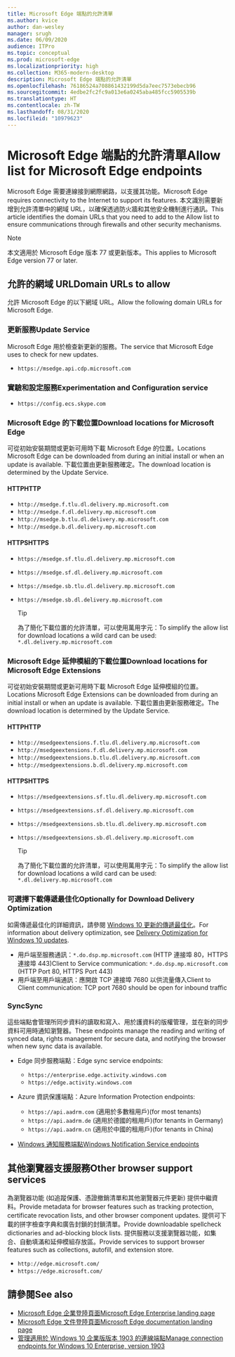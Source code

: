 ```yaml
---
title: Microsoft Edge 端點的允許清單
ms.author: kvice
author: dan-wesley
manager: srugh
ms.date: 06/09/2020
audience: ITPro
ms.topic: conceptual
ms.prod: microsoft-edge
ms.localizationpriority: high
ms.collection: M365-modern-desktop
description: Microsoft Edge 端點的允許清單
ms.openlocfilehash: 76186524a708861432199d5da7eec7573ebecb96
ms.sourcegitcommit: 4edbe2fc2fc9a013e6a0245aba485fcc5905539b
ms.translationtype: HT
ms.contentlocale: zh-TW
ms.lasthandoff: 08/31/2020
ms.locfileid: "10979623"
---
```

# <span data-ttu-id="cedce-103">Microsoft Edge 端點的允許清單</span><span class="sxs-lookup"><span data-stu-id="cedce-103">Allow list for Microsoft Edge endpoints</span></span>

<span data-ttu-id="cedce-104">Microsoft Edge 需要連線接到網際網路，以支援其功能。</span><span class="sxs-lookup"><span data-stu-id="cedce-104">Microsoft Edge requires connectivity to the Internet to support its features.</span></span> <span data-ttu-id="cedce-105">本文識別需要新增到允許清單中的網域 URL，以確保透過防火牆和其他安全機制進行通訊。</span><span class="sxs-lookup"><span data-stu-id="cedce-105">This article identifies the domain URLs that you need to add to the Allow list to ensure communications through firewalls and other security mechanisms.</span></span>

> [!NOTE]
> <span data-ttu-id="cedce-106">本文適用於 Microsoft Edge 版本 77 或更新版本。</span><span class="sxs-lookup"><span data-stu-id="cedce-106">This applies  to Microsoft Edge version 77 or later.</span></span>

## <span data-ttu-id="cedce-107">允許的網域 URL</span><span class="sxs-lookup"><span data-stu-id="cedce-107">Domain URLs to allow</span></span>

<span data-ttu-id="cedce-108">允許 Microsoft Edge 的以下網域 URL。</span><span class="sxs-lookup"><span data-stu-id="cedce-108">Allow the following domain URLs for Microsoft Edge.</span></span>

### <span data-ttu-id="cedce-109">更新服務</span><span class="sxs-lookup"><span data-stu-id="cedce-109">Update Service</span></span>

<span data-ttu-id="cedce-110">Microsoft Edge 用於檢查新更新的服務。</span><span class="sxs-lookup"><span data-stu-id="cedce-110">The service that Microsoft Edge uses to check for new updates.</span></span>

- `https://msedge.api.cdp.microsoft.com`

### <span data-ttu-id="cedce-111">實驗和設定服務</span><span class="sxs-lookup"><span data-stu-id="cedce-111">Experimentation and Configuration service</span></span>

- `https://config.ecs.skype.com`

### <span data-ttu-id="cedce-112">Microsoft Edge 的下載位置</span><span class="sxs-lookup"><span data-stu-id="cedce-112">Download locations for Microsoft Edge</span></span>

<span data-ttu-id="cedce-113">可從初始安裝期間或更新可用時下載 Microsoft Edge 的位置。</span><span class="sxs-lookup"><span data-stu-id="cedce-113">Locations Microsoft Edge can be downloaded from during an initial install or when an update is available.</span></span> <span data-ttu-id="cedce-114">下載位置由更新服務確定。</span><span class="sxs-lookup"><span data-stu-id="cedce-114">The download location is determined by the Update Service.</span></span>

#### <span data-ttu-id="cedce-115">HTTP</span><span class="sxs-lookup"><span data-stu-id="cedce-115">HTTP</span></span>

- `http://msedge.f.tlu.dl.delivery.mp.microsoft.com`
- `http://msedge.f.dl.delivery.mp.microsoft.com`
- `http://msedge.b.tlu.dl.delivery.mp.microsoft.com`
- `http://msedge.b.dl.delivery.mp.microsoft.com`

#### <span data-ttu-id="cedce-116">HTTPS</span><span class="sxs-lookup"><span data-stu-id="cedce-116">HTTPS</span></span>

- `https://msedge.sf.tlu.dl.delivery.mp.microsoft.com`
- `https://msedge.sf.dl.delivery.mp.microsoft.com`
- `https://msedge.sb.tlu.dl.delivery.mp.microsoft.com`
- `https://msedge.sb.dl.delivery.mp.microsoft.com`

  > [!TIP]
  > <span data-ttu-id="cedce-117">為了簡化下載位置的允許清單，可以使用萬用字元：</span><span class="sxs-lookup"><span data-stu-id="cedce-117">To simplify the allow list for download locations a wild card can be used:</span></span> `*.dl.delivery.mp.microsoft.com`

### <span data-ttu-id="cedce-118">Microsoft Edge 延伸模組的下載位置</span><span class="sxs-lookup"><span data-stu-id="cedce-118">Download locations for Microsoft Edge Extensions</span></span>

<span data-ttu-id="cedce-119">可從初始安裝期間或更新可用時下載 Microsoft Edge 延伸模組的位置。</span><span class="sxs-lookup"><span data-stu-id="cedce-119">Locations Microsoft Edge Extensions can be downloaded from during an initial install or when an update is available.</span></span> <span data-ttu-id="cedce-120">下載位置由更新服務確定。</span><span class="sxs-lookup"><span data-stu-id="cedce-120">The download location is determined by the Update Service.</span></span>

#### <span data-ttu-id="cedce-121">HTTP</span><span class="sxs-lookup"><span data-stu-id="cedce-121">HTTP</span></span>

- `http://msedgeextensions.f.tlu.dl.delivery.mp.microsoft.com`
- `http://msedgeextensions.f.dl.delivery.mp.microsoft.com`
- `http://msedgeextensions.b.tlu.dl.delivery.mp.microsoft.com`
- `http://msedgeextensions.b.dl.delivery.mp.microsoft.com`

#### <span data-ttu-id="cedce-122">HTTPS</span><span class="sxs-lookup"><span data-stu-id="cedce-122">HTTPS</span></span>

- `https://msedgeextensions.sf.tlu.dl.delivery.mp.microsoft.com`
- `https://msedgeextensions.sf.dl.delivery.mp.microsoft.com`
- `https://msedgeextensions.sb.tlu.dl.delivery.mp.microsoft.com`
- `https://msedgeextensions.sb.dl.delivery.mp.microsoft.com`

  > [!TIP]
  > <span data-ttu-id="cedce-123">為了簡化下載位置的允許清單，可以使用萬用字元：</span><span class="sxs-lookup"><span data-stu-id="cedce-123">To simplify the allow list for download locations a wild card can be used:</span></span> `*.dl.delivery.mp.microsoft.com`

### <span data-ttu-id="cedce-124">可選擇下載傳遞最佳化</span><span class="sxs-lookup"><span data-stu-id="cedce-124">Optionally for Download Delivery Optimization</span></span>

<span data-ttu-id="cedce-125">如需傳遞最佳化的詳細資訊，請參閱 [Windows 10 更新的傳遞最佳化](https://aka.ms/waas-do)。</span><span class="sxs-lookup"><span data-stu-id="cedce-125">For information about delivery optimization, see [Delivery Optimization for Windows 10 updates](https://aka.ms/waas-do).</span></span>

- <span data-ttu-id="cedce-126">用戶端至服務通訊：`*.do.dsp.mp.microsoft.com` (HTTP 連接埠 80，HTTPS 連接埠 443)</span><span class="sxs-lookup"><span data-stu-id="cedce-126">Client to Service communication: `*.do.dsp.mp.microsoft.com` (HTTP Port 80, HTTPS Port 443)</span></span>
- <span data-ttu-id="cedce-127">用戶端至用戶端通訊：應開啟 TCP 連接埠 7680 以供流量傳入</span><span class="sxs-lookup"><span data-stu-id="cedce-127">Client to Client communication: TCP port 7680 should be open for inbound traffic</span></span>

### <span data-ttu-id="cedce-128">Sync</span><span class="sxs-lookup"><span data-stu-id="cedce-128">Sync</span></span>

<span data-ttu-id="cedce-129">這些端點會管理所同步資料的讀取和寫入、用於護資料的版權管理，並在新的同步資料可用時通知瀏覽器。</span><span class="sxs-lookup"><span data-stu-id="cedce-129">These endpoints manage the reading and writing of synced data, rights management for secure data, and notifying the browser when new sync data is available.</span></span>

- <span data-ttu-id="cedce-130">Edge 同步服務端點：</span><span class="sxs-lookup"><span data-stu-id="cedce-130">Edge sync service endpoints:</span></span>

  - `https://enterprise.edge.activity.windows.com`
  - `https://edge.activity.windows.com`

- <span data-ttu-id="cedce-131">Azure 資訊保護端點：</span><span class="sxs-lookup"><span data-stu-id="cedce-131">Azure Information Protection endpoints:</span></span>

  - `https://api.aadrm.com` <span data-ttu-id="cedce-132">(適用於多數租用戶)</span><span class="sxs-lookup"><span data-stu-id="cedce-132">(for most tenants)</span></span>
  - `https://api.aadrm.de` <span data-ttu-id="cedce-133">(適用於德國的租用戶)</span><span class="sxs-lookup"><span data-stu-id="cedce-133">(for tenants in Germany)</span></span>
  - `https://api.aadrm.cn` <span data-ttu-id="cedce-134">(適用於中國的租用戶)</span><span class="sxs-lookup"><span data-stu-id="cedce-134">(for tenants in China)</span></span>

- [<span data-ttu-id="cedce-135">Windows 通知服務端點</span><span class="sxs-lookup"><span data-stu-id="cedce-135">Windows Notification Service endpoints</span></span>](https://docs.microsoft.com/windows/uwp/design/shell/tiles-and-notifications/firewall-allowlist-config)

## <span data-ttu-id="cedce-136">其他瀏覽器支援服務</span><span class="sxs-lookup"><span data-stu-id="cedce-136">Other browser support services</span></span>

<span data-ttu-id="cedce-137">為瀏覽器功能 (如追蹤保護、憑證撤銷清單和其他瀏覽器元件更新) 提供中繼資料。</span><span class="sxs-lookup"><span data-stu-id="cedce-137">Provide metadata for browser features such as tracking protection, certificate revocation lists, and other browser component updates.</span></span> <span data-ttu-id="cedce-138">提供可下載的拼字檢查字典和廣告封鎖的封鎖清單。</span><span class="sxs-lookup"><span data-stu-id="cedce-138">Provide downloadable spellcheck dictionaries and ad-blocking block lists.</span></span> <span data-ttu-id="cedce-139">提供服務以支援瀏覽器功能，如集合、自動填滿和延伸模組存放區。</span><span class="sxs-lookup"><span data-stu-id="cedce-139">Provide services to support browser features such as collections, autofill, and extension store.</span></span>

- `http://edge.microsoft.com/`
- `https://edge.microsoft.com/`

## <span data-ttu-id="cedce-140">請參閱</span><span class="sxs-lookup"><span data-stu-id="cedce-140">See also</span></span>

- [<span data-ttu-id="cedce-141">Microsoft Edge 企業登陸頁面</span><span class="sxs-lookup"><span data-stu-id="cedce-141">Microsoft Edge Enterprise landing page</span></span>](https://aka.ms/EdgeEnterprise)
- [<span data-ttu-id="cedce-142">Microsoft Edge 文件登陸頁面</span><span class="sxs-lookup"><span data-stu-id="cedce-142">Microsoft Edge documentation landing page</span></span>](https://docs.microsoft.com/DeployEdge/)
- [<span data-ttu-id="cedce-143">管理適用於 Windows 10 企業版版本 1903 的連線端點</span><span class="sxs-lookup"><span data-stu-id="cedce-143">Manage connection endpoints for Windows 10 Enterprise, version 1903</span></span>](https://docs.microsoft.com/windows/privacy/manage-windows-1903-endpoints)
